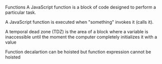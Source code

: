 Functions
A JavaScript function is a block of code designed to perform a particular task.

A JavaScript function is executed when "something" invokes it (calls it).



A temporal dead zone (TDZ) is the area of a block where a variable is inaccessible until the moment the computer completely initializes it with a value

Function decalartion can be hoisted but function expression cannot be hoisted